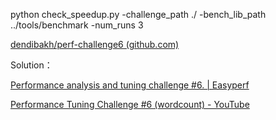 python check_speedup.py -challenge_path ./ -bench_lib_path ../tools/benchmark -num_runs 3

[dendibakh/perf-challenge6 (github.com)](https://github.com/dendibakh/perf-challenge6)

Solution：

[Performance analysis and tuning challenge #6. | Easyperf](https://easyperf.net/blog/2022/05/28/Performance-analysis-and-tuning-contest-6)

[Performance Tuning Challenge #6 (wordcount) - YouTube](https://www.youtube.com/watch?v=R_yX0XjdSBY)